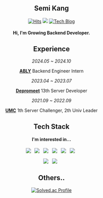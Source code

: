 <!-- ![header](https://capsule-render.vercel.app/api?type=Waving&color=ffa61e&height=200&section=header&text=Semi's%20Github&fontSize=80&animation=fadeIn&&fontColor=FFFFFF)
 -->
<div align="center">

## Semi Kang

[![Hits](https://hits.seeyoufarm.com/api/count/incr/badge.svg?url=https%3A%2F%2Fgithub.com%2Fsemi-cloud&count_bg=%23FBAFA4&title_bg=%23555555&icon=&icon_color=%23E7E7E7&title=hits&edge_flat=false)](https://github.com/semi-cloud)
<img src="https://img.shields.io/github/followers/semi-cloud?style=social">
[![Tech Blog](https://img.shields.io/badge/Velog-20C997?style=flat-square&logo=velog&logoColor=white)](https://velog.io/@semi-cloud)
#### Hi, I'm Growing Backend Developer.

<!-- ![Anurag's GitHub stats](https://github-readme-stats.vercel.app/api?username=semi-cloud&show_icons=true&theme=gruvbox) -->

## Experience
_2024.05 ~ 2024.10_ </p>
**[ABLY](https://m.a-bly.com/)** Backend Engineer Intern </p>
_2023.04 ~ 2023.07_ </p>
**[Depromeet](https://www.depromeet.com/)** 13th Server Developer </p>
_2021.09 ~ 2022.09_ </p>
**[UMC](https://www.smumc.co.kr/)** 1th Server Challenger, 2th Univ Leader


## Tech Stack 
####  I'm interested in... </br>
<p>
<img src="https://img.shields.io/badge/SpringBoot-6DB33F?style=flat-square&logo=SpringBoot&logoColor=white"/></a> &nbsp
<img src="https://img.shields.io/badge/Java-ED8B00?style=flat-square&logo=openjdk&logoColor=white"/></a> &nbsp
<img src="https://img.shields.io/badge/Kotlin-7F52FF?style=flat-square&logo=Kotlin&logoColor=white"/></a> &nbsp
<img src="https://img.shields.io/badge/Python-3776AB?style=flat-square&logo=Python&logoColor=white"/></a> &nbsp
<img src="https://img.shields.io/badge/MySQL-4479A1?style=flat-square&logo=MySQL&logoColor=white"/></a> &nbsp
<img src="https://img.shields.io/badge/-Redis-DC382D?logo=Redis&logoColor=FFF"/></a> &nbsp </p>
<img src="https://img.shields.io/badge/Docker-2496ED?style=flat-square&logo=Docker&logoColor=white"/> &nbsp
<img src="https://img.shields.io/badge/AWS-232F3E?style=flat&logo=amazonwebservices&logoColor=white"/></a> &nbsp </p>
</p>

## Others..
[![Solved.ac Profile](http://mazassumnida.wtf/api/v2/generate_badge?boj=sksmsrkdtpal)](https://solved.ac/sksmsrkdtpal/)
